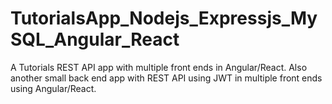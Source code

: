 # TutorialsApp_Nodejs_Expressjs_MySQL_Angular_React
 A Tutorials REST API app with multiple front ends in Angular/React. Also another small back end app with REST API using JWT in multiple front ends using Angular/React.
